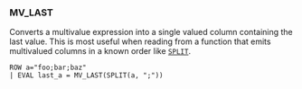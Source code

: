 <!--
This is generated by ESQL’s AbstractFunctionTestCase. Do no edit it. See ../README.md for how to regenerate it.
-->

### MV_LAST
Converts a multivalue expression into a single valued column containing the last
value. This is most useful when reading from a function that emits multivalued
columns in a known order like [`SPLIT`](https://www.elastic.co/docs/reference/elasticsearch/query-languages/esql/esql-functions-operators.md#esql-split).

```
ROW a="foo;bar;baz"
| EVAL last_a = MV_LAST(SPLIT(a, ";"))
```

